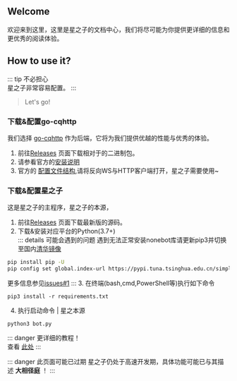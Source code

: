 ## Welcome
欢迎来到这里，这里是星之子的文档中心，我们将尽可能为你提供更详细的信息和更优秀的阅读体验。
## How to use it?   
::: tip 不必担心  
星之子非常容易配置。
:::
> Let's go!
### 下载&配置go-cqhttp  
我们选择 [go-cqhttp](https://github.com/Mrs4s/go-cqhttp) 作为后端，它将为我们提供优越的性能与优秀的体验。
1. 前往[Releases](https://github.com/Mrs4s/go-cqhttp/releases) 页面下载相对于的二进制包。  
2. 请参看官方的[安装说明](https://github.com/Mrs4s/go-cqhttp/blob/master/docs/quick_start.md)  
3. 官方的 [配置文件结构](https://github.com/Mrs4s/go-cqhttp/blob/master/docs/config.md),请将反向WS与HTTP客户端打开，星之子需要使用~
### 下载&配置星之子  
这是星之子的主程序，星之子的本源，
1. 前往[Releases](https://github.com/Lparksi/Sohn_des_Sterns/releases) 页面下载最新版的源码。  
2. 下载&安装对应平台的Python(3.7+)  
::: details 可能会遇到的问题
遇到无法正常安装nonebot库请更新pip3并切换至国内[清华镜像](https://mirrors.tuna.tsinghua.edu.cn/help/pypi/)
```sh
pip install pip -U
pip config set global.index-url https://pypi.tuna.tsinghua.edu.cn/simple
```
更多信息参见[issues#1](https://github.com/Lparksi/Sohn_des_Sterns/issues/1)
:::
3. 在终端(bash,cmd,PowerShell等)执行如下命令
```shell
pip3 install -r requirements.txt
```
4. 执行启动命令 | 星之本源
```shell
python3 bot.py
```  

::: danger 更详细的教程！  
查看 [此处](https://sds.parksi.top/guide/config.html#%E9%85%8D%E7%BD%AE-%E5%B0%8F%E7%99%BD%E5%90%91)
:::

::: danger 此页面可能已过期
星之子仍处于高速开发期，具体功能可能已与其描述 **大相径庭** ！
:::
